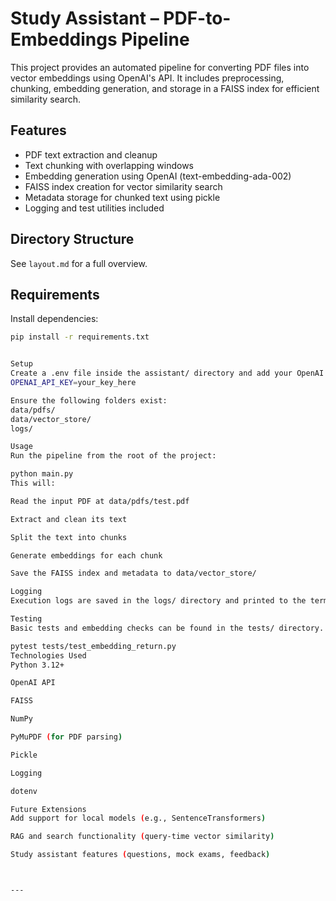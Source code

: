 # Study Assistant – PDF-to-Embeddings Pipeline

This project provides an automated pipeline for converting PDF files into vector embeddings using OpenAI's API. It includes preprocessing, chunking, embedding generation, and storage in a FAISS index for efficient similarity search.

## Features

- PDF text extraction and cleanup
- Text chunking with overlapping windows
- Embedding generation using OpenAI (text-embedding-ada-002)
- FAISS index creation for vector similarity search
- Metadata storage for chunked text using pickle
- Logging and test utilities included

## Directory Structure

See `layout.md` for a full overview.

## Requirements

Install dependencies:

```bash
pip install -r requirements.txt


Setup
Create a .env file inside the assistant/ directory and add your OpenAI API key:
OPENAI_API_KEY=your_key_here

Ensure the following folders exist:
data/pdfs/
data/vector_store/
logs/

Usage
Run the pipeline from the root of the project:

python main.py
This will:

Read the input PDF at data/pdfs/test.pdf

Extract and clean its text

Split the text into chunks

Generate embeddings for each chunk

Save the FAISS index and metadata to data/vector_store/

Logging
Execution logs are saved in the logs/ directory and printed to the terminal. Each run generates a timestamped .txt file.

Testing
Basic tests and embedding checks can be found in the tests/ directory. Example:

pytest tests/test_embedding_return.py
Technologies Used
Python 3.12+

OpenAI API

FAISS

NumPy

PyMuPDF (for PDF parsing)

Pickle

Logging

dotenv

Future Extensions
Add support for local models (e.g., SentenceTransformers)

RAG and search functionality (query-time vector similarity)

Study assistant features (questions, mock exams, feedback)



---
